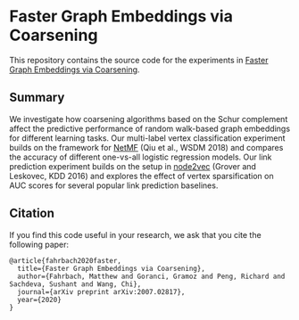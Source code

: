 # Faster Graph Embeddings via Coarsening

This repository contains the source code for the experiments in
[Faster Graph Embeddings via Coarsening](https://arxiv.org/abs/2007.02817).

## Summary

We investigate how coarsening algorithms based on the Schur complement affect
the predictive performance of random walk-based graph embeddings for different
learning tasks.
Our multi-label vertex classification experiment builds on the framework for
[NetMF](https://arxiv.org/abs/1710.02971) (Qiu et al., WSDM 2018)
and compares the accuracy of different one-vs-all logistic regression models.
Our link prediction experiment builds on the setup in
[node2vec](https://arxiv.org/abs/1607.00653) (Grover and Leskovec, KDD 2016)
and explores the effect of vertex sparsification on AUC scores for several
popular link prediction baselines.

## Citation

If you find this code useful in your research, we ask that you cite the
following paper:

```
@article{fahrbach2020faster,
  title={Faster Graph Embeddings via Coarsening},
  author={Fahrbach, Matthew and Goranci, Gramoz and Peng, Richard and Sachdeva, Sushant and Wang, Chi},
  journal={arXiv preprint arXiv:2007.02817},
  year={2020}
}
```

